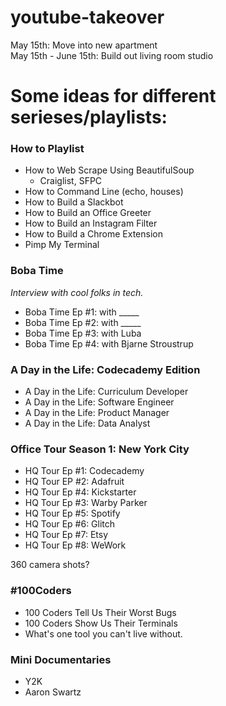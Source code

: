 # youtube-takeover

May 15th: Move into new apartment  
May 15th - June 15th: Build out living room studio


# Some ideas for different serieses/playlists:

### How to Playlist ###

- How to Web Scrape Using BeautifulSoup
    - Craiglist, SFPC
- How to Command Line (echo, houses)
- How to Build a Slackbot
- How to Build an Office Greeter
- How to Build an Instagram Filter
- How to Build a Chrome Extension
- Pimp My Terminal

### Boba Time ###
_Interview with cool folks in tech._

- Boba Time Ep #1: with _____
- Boba Time Ep #2: with _____
- Boba Time Ep #3: with Luba
- Boba Time Ep #4: with Bjarne Stroustrup

### A Day in the Life: Codecademy Edition ###

- A Day in the Life: Curriculum Developer
- A Day in the Life: Software Engineer
- A Day in the Life: Product Manager
- A Day in the Life: Data Analyst

### Office Tour Season 1: New York City

- HQ Tour Ep #1: Codecademy
- HQ Tour EP #2: Adafruit
- HQ Tour Ep #4: Kickstarter 
- HQ Tour Ep #3: Warby Parker
- HQ Tour Ep #5: Spotify
- HQ Tour Ep #6: Glitch
- HQ Tour Ep #7: Etsy
- HQ Tour Ep #8: WeWork

360 camera shots?

### #100Coders ###

- 100 Coders Tell Us Their Worst Bugs
- 100 Coders Show Us Their Terminals
- What's one tool you can't live without.

### Mini Documentaries ###

- Y2K
- Aaron Swartz
